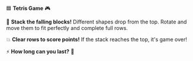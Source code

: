 🟦 **Tetris Game** 🎮  

🧩 **Stack the falling blocks!** Different shapes  drop from the top. Rotate and move them to fit perfectly and complete full rows.  

💥 **Clear rows to score points!** If the stack reaches the top, it's game over!  

⚡ **How long can you last?** 🚀
